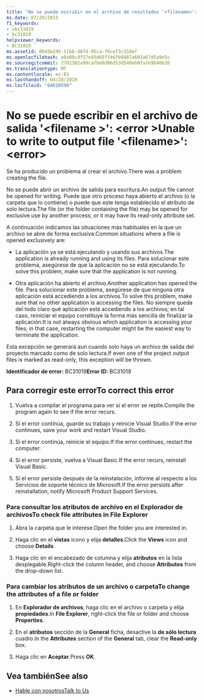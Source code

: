 ```yaml
---
title: "No se puede escribir en el archivo de resultados '<filename>': <error>"
ms.date: 07/20/2015
f1_keywords:
- vbc31019
- bc31019
helpviewer_keywords:
- BC31019
ms.assetid: 0845b245-11bb-46fd-95ca-f6cef3c318ef
ms.openlocfilehash: e0a00c4f57e45d65ff46fb9487a603a67d5a9e5c
ms.sourcegitcommit: 2701302a99cafbe0d86d53d540eb0fa7e9b46b36
ms.translationtype: MT
ms.contentlocale: es-ES
ms.lasthandoff: 04/28/2019
ms.locfileid: "64620598"
---
```

# <a name="unable-to-write-to-output-file-filename-error"></a><span data-ttu-id="7960b-102">No se puede escribir en el archivo de salida '\<filename >': \<error ></span><span class="sxs-lookup"><span data-stu-id="7960b-102">Unable to write to output file '\<filename>': \<error></span></span>
<span data-ttu-id="7960b-103">Se ha producido un problema al crear el archivo.</span><span class="sxs-lookup"><span data-stu-id="7960b-103">There was a problem creating the file.</span></span>  
  
 <span data-ttu-id="7960b-104">No se puede abrir un archivo de salida para escritura.</span><span class="sxs-lookup"><span data-stu-id="7960b-104">An output file cannot be opened for writing.</span></span> <span data-ttu-id="7960b-105">Puede que otro proceso haya abierto el archivo (o la carpeta que lo contiene) o puede que este tenga establecido el atributo de solo lectura.</span><span class="sxs-lookup"><span data-stu-id="7960b-105">The file (or the folder containing the file) may be opened for exclusive use by another process, or it may have its read-only attribute set.</span></span>  
  
 <span data-ttu-id="7960b-106">A continuación indicamos las situaciones más habituales en la que un archivo se abre de forma exclusiva:</span><span class="sxs-lookup"><span data-stu-id="7960b-106">Common situations where a file is opened exclusively are:</span></span>  
  
- <span data-ttu-id="7960b-107">La aplicación ya se está ejecutando y usando sus archivos.</span><span class="sxs-lookup"><span data-stu-id="7960b-107">The application is already running and using its files.</span></span> <span data-ttu-id="7960b-108">Para solucionar este problema, asegúrese de que la aplicación no se está ejecutando.</span><span class="sxs-lookup"><span data-stu-id="7960b-108">To solve this problem, make sure that the application is not running.</span></span>  
  
- <span data-ttu-id="7960b-109">Otra aplicación ha abierto el archivo.</span><span class="sxs-lookup"><span data-stu-id="7960b-109">Another application has opened the file.</span></span> <span data-ttu-id="7960b-110">Para solucionar este problema, asegúrese de que ninguna otra aplicación está accediendo a los archivos.</span><span class="sxs-lookup"><span data-stu-id="7960b-110">To solve this problem, make sure that no other application is accessing the files.</span></span> <span data-ttu-id="7960b-111">No siempre queda del todo claro qué aplicación está accediendo a los archivos; en tal caso, reiniciar el equipo constituye la forma más sencilla de finalizar la aplicación.</span><span class="sxs-lookup"><span data-stu-id="7960b-111">It is not always obvious which application is accessing your files; in that case, restarting the computer might be the easiest way to terminate the application.</span></span>  
  
 <span data-ttu-id="7960b-112">Esta excepción se generará aun cuando solo haya un archivo de salida del proyecto marcado como de solo lectura.</span><span class="sxs-lookup"><span data-stu-id="7960b-112">If even one of the project output files is marked as read-only, this exception will be thrown.</span></span>  
  
 <span data-ttu-id="7960b-113">**Identificador de error:** BC31019</span><span class="sxs-lookup"><span data-stu-id="7960b-113">**Error ID:** BC31019</span></span>  
  
## <a name="to-correct-this-error"></a><span data-ttu-id="7960b-114">Para corregir este error</span><span class="sxs-lookup"><span data-stu-id="7960b-114">To correct this error</span></span>  
  
1. <span data-ttu-id="7960b-115">Vuelva a compilar el programa para ver si el error se repite.</span><span class="sxs-lookup"><span data-stu-id="7960b-115">Compile the program again to see if the error recurs.</span></span>  
  
2. <span data-ttu-id="7960b-116">Si el error continúa, guarde su trabajo y reinicie Visual Studio.</span><span class="sxs-lookup"><span data-stu-id="7960b-116">If the error continues, save your work and restart Visual Studio.</span></span>  
  
3. <span data-ttu-id="7960b-117">Si el error continúa, reinicie el equipo.</span><span class="sxs-lookup"><span data-stu-id="7960b-117">If the error continues, restart the computer.</span></span>  
  
4. <span data-ttu-id="7960b-118">Si el error persiste, vuelva a Visual Basic.</span><span class="sxs-lookup"><span data-stu-id="7960b-118">If the error recurs, reinstall Visual Basic.</span></span>  
  
5. <span data-ttu-id="7960b-119">Si el error persiste después de la reinstalación, informe al respecto a los Servicios de soporte técnico de Microsoft.</span><span class="sxs-lookup"><span data-stu-id="7960b-119">If the error persists after reinstallation, notify Microsoft Product Support Services.</span></span>  
  
### <a name="to-check-file-attributes-in-file-explorer"></a><span data-ttu-id="7960b-120">Para consultar los atributos de archivo en el Explorador de archivos</span><span class="sxs-lookup"><span data-stu-id="7960b-120">To check file attributes in File Explorer</span></span>  
  
1. <span data-ttu-id="7960b-121">Abra la carpeta que le interese.</span><span class="sxs-lookup"><span data-stu-id="7960b-121">Open the folder you are interested in.</span></span>  
  
2. <span data-ttu-id="7960b-122">Haga clic en el **vistas** icono y elija **detalles**.</span><span class="sxs-lookup"><span data-stu-id="7960b-122">Click the **Views** icon and choose **Details**.</span></span>  
  
3. <span data-ttu-id="7960b-123">Haga clic en el encabezado de columna y elija **atributos** en la lista desplegable.</span><span class="sxs-lookup"><span data-stu-id="7960b-123">Right-click the column header, and choose **Attributes** from the drop-down list.</span></span>  
  
### <a name="to-change-the-attributes-of-a-file-or-folder"></a><span data-ttu-id="7960b-124">Para cambiar los atributos de un archivo o carpeta</span><span class="sxs-lookup"><span data-stu-id="7960b-124">To change the attributes of a file or folder</span></span>  
  
1. <span data-ttu-id="7960b-125">En **Explorador de archivos**, haga clic en el archivo o carpeta y elija **propiedades**.</span><span class="sxs-lookup"><span data-stu-id="7960b-125">In **File Explorer**, right-click the file or folder and choose **Properties**.</span></span>  
  
2. <span data-ttu-id="7960b-126">En el **atributos** sección de la **General** ficha, desactive la **de sólo lectura** cuadro.</span><span class="sxs-lookup"><span data-stu-id="7960b-126">In the **Attributes** section of the **General** tab, clear the **Read-only** box.</span></span>  
  
3. <span data-ttu-id="7960b-127">Haga clic en **Aceptar**.</span><span class="sxs-lookup"><span data-stu-id="7960b-127">Press **OK**.</span></span>  
  
## <a name="see-also"></a><span data-ttu-id="7960b-128">Vea también</span><span class="sxs-lookup"><span data-stu-id="7960b-128">See also</span></span>

- [<span data-ttu-id="7960b-129">Hable con nosotros</span><span class="sxs-lookup"><span data-stu-id="7960b-129">Talk to Us</span></span>](/visualstudio/ide/talk-to-us)
